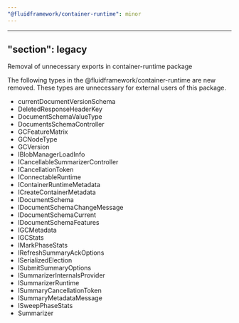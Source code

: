 ```yaml
---
"@fluidframework/container-runtime": minor
---
```

---
"section": legacy
---

Removal of unnecessary exports in container-runtime package

The following types in the @fluidframework/container-runtime are new removed. These types are unnecessary for external users of this package.

- currentDocumentVersionSchema
- DeletedResponseHeaderKey
- DocumentSchemaValueType
- DocumentsSchemaController
- GCFeatureMatrix
- GCNodeType
- GCVersion
- IBlobManagerLoadInfo
- ICancellableSummarizerController
- ICancellationToken
- IConnectableRuntime
- IContainerRuntimeMetadata
- ICreateContainerMetadata
- IDocumentSchema
- IDocumentSchemaChangeMessage
- IDocumentSchemaCurrent
- IDocumentSchemaFeatures
- IGCMetadata
- IGCStats
- IMarkPhaseStats
- IRefreshSummaryAckOptions
- ISerializedElection
- ISubmitSummaryOptions
- ISummarizerInternalsProvider
- ISummarizerRuntime
- ISummaryCancellationToken
- ISummaryMetadataMessage
- ISweepPhaseStats
- Summarizer
